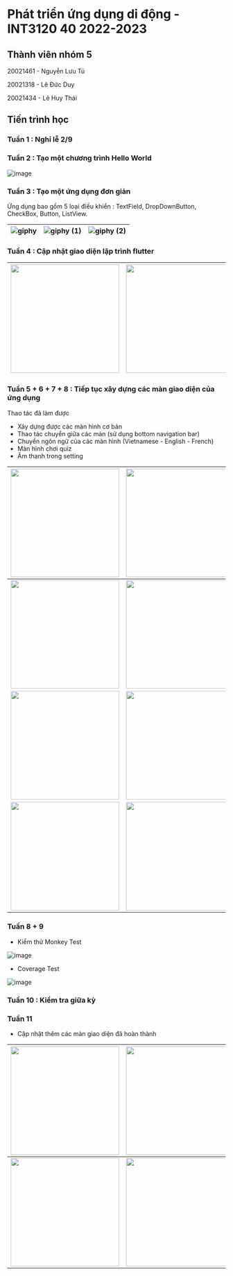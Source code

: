 # Phát triển ứng dụng di động - INT3120 40 2022-2023

## Thành viên nhóm 5

20021461 - Nguyễn Lưu Tú

20021318 - Lê Đức Duy

20021434 - Lê Huy Thái

## Tiến trình học

### Tuần 1 : Nghỉ lễ 2/9

### Tuần 2 : Tạo một chương trình Hello World

![image](https://user-images.githubusercontent.com/80797703/190573293-788bbbf1-a283-47fa-888b-97d9efc478fa.png)

### Tuần 3 : Tạo một ứng dụng đơn giản

Ứng dụng bao gồm 5 loại điều khiển : TextField, DropDownButton, CheckBox, Button, ListView.

| ![giphy](https://user-images.githubusercontent.com/80797703/191796206-f8a35a13-caa8-4fbc-bc93-19b6f21cf32e.gif) | ![giphy (1)](https://user-images.githubusercontent.com/80797703/191796240-f865aa0d-f4e9-488e-bf76-a959c3b3089c.gif) | ![giphy (2)](https://user-images.githubusercontent.com/80797703/191796251-a807f420-883c-4166-82ba-d6d6296dbe4e.gif) |
|---|---|---|

### Tuần 4 : Cập nhật giao diện lập trình flutter

| <img src="https://user-images.githubusercontent.com/80797703/193206530-952f5aba-0572-4bcc-9905-bdfcc93c28de.jpg" alt="" width="250"/> | <img src="https://user-images.githubusercontent.com/80797703/193206584-7d17ec9a-6e75-48fd-8382-9f85da86501c.jpg" alt="" width="250"/> |
|---|---|

### Tuần 5 + 6 + 7 + 8 : Tiếp tục xây dựng các màn giao diện của ứng dụng
Thao tác đã làm được
- Xây dựng được các màn hình cơ bản
- Thao tác chuyển giữa các màn (sử dụng bottom navigation bar)
- Chuyển ngôn ngữ của các màn hình (Vietnamese - English - French)
- Màn hình chơi quiz
- Âm thanh trong setting

| <img src="https://user-images.githubusercontent.com/80797703/198460772-82194ccd-82a6-4429-b556-5ddf666fd3ab.png" alt="" width="250"/> | <img src="https://user-images.githubusercontent.com/80797703/198460916-95a6a5e6-bbf4-4a10-a0c6-74752fa007c2.png" alt="" width="250"/> | <img src="https://user-images.githubusercontent.com/80797703/198461080-1d359f2b-00c5-472b-953e-94d05bb99fc0.png" alt="" width="250"/> |
|---|---|---|
| <img src="https://user-images.githubusercontent.com/80797703/198461274-0c083ef6-9d10-4d1f-b20f-06756edc9461.png" alt="" width="250"/> | <img src="https://user-images.githubusercontent.com/80797703/198461477-940a967d-e3d5-4d54-86f1-f489fb3e6e8f.png" alt="" width="250"/> | <img src="https://user-images.githubusercontent.com/80797703/198461623-7db9cb54-76cc-4504-960c-ce937fdc3489.png" alt="" width="250"/> |
| <img src="https://user-images.githubusercontent.com/80797703/198464338-101afbf8-e506-4fd8-afae-7ff14bc70840.png" alt="" width="250"/> | <img src="https://user-images.githubusercontent.com/80797703/198464644-1c35332c-7b54-4bb1-840b-17f5c7d88987.png" alt="" width="250"/> | <img src="https://user-images.githubusercontent.com/80797703/198465122-a2455f40-2dca-4a93-8907-b2fb3dab64e8.png" alt="" width="250"/> |
| <img src="https://user-images.githubusercontent.com/80797703/198465552-0b629d06-7167-4d9f-b02f-1f5b110371c0.png" alt="" width="250"/> | <img src="https://user-images.githubusercontent.com/80797703/198465902-be504274-a275-4949-b0cb-b97d85898927.png" alt="" width="250"/> | <img src="https://user-images.githubusercontent.com/80797703/198466159-9706c6c5-38f0-4bc1-b43b-fda7703714be.png" alt="" width="250"/> |

### Tuần 8 + 9 
- Kiểm thử Monkey Test

![image](https://user-images.githubusercontent.com/80797703/198521752-922a7909-3e61-4cc3-9350-8b0553f4cd77.png)


- Coverage Test

![image](https://user-images.githubusercontent.com/80797703/199882565-6aa31830-00aa-467c-996e-09aec046abfb.png)

### Tuần 10 : Kiểm tra giữa kỳ

### Tuần 11
- Cập nhật thêm các màn giao diện đã hoàn thành

| <img src="https://user-images.githubusercontent.com/80797703/201277688-17cb6bcb-8a93-410e-a866-33a4219f8270.png" alt="" width="250"/> | <img src="https://user-images.githubusercontent.com/80797703/201277891-1045bffd-6c66-44df-a3c4-3c37f4cbccdb.png" alt="" width="250"/> | <img src="https://user-images.githubusercontent.com/80797703/201278883-6c2f8e28-3a0b-4ba7-90de-07b7f6e5ae97.png" alt="" width="250"/> |
|---|---|---|
| <img src="https://user-images.githubusercontent.com/80797703/201473663-e0d06f35-c341-4e41-a403-27093fccacd0.gif" alt="" width="250"/> | <img src="https://user-images.githubusercontent.com/80797703/201473667-59fc18c6-e9de-4a6b-9c38-a350f6fdbc12.gif" alt="" width="250"/> | <img src="https://user-images.githubusercontent.com/80797703/201473674-6e3bf512-d6a2-4210-99cd-55ad30f62700.gif" alt="" width="250"/> |





